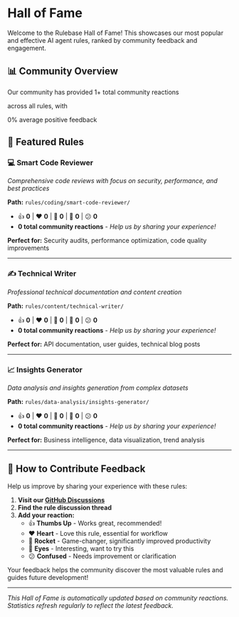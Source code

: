 # Hall of Fame

Welcome to the Rulebase Hall of Fame! This showcases our most popular and effective AI agent rules, ranked by community feedback and engagement.

## 📊 Community Overview

Our community has provided <!-- OVERALL_TOTAL_START -->
1+ total community reactions
<!-- OVERALL_TOTAL_END --> across all rules, with <!-- OVERALL_FEEDBACK_START -->
0% average positive feedback
<!-- OVERALL_FEEDBACK_END -->

## 🌟 Featured Rules

### 💻 Smart Code Reviewer
*Comprehensive code reviews with focus on security, performance, and best practices*

**Path:** `rules/coding/smart-code-reviewer/`

<!-- RULE_STATS_START:smart-code-reviewer -->
- 👍 **0** | ❤️ **0** | 🚀 **0** | 👀 **0** | 😕 **0**
- **0 total community reactions** - *Help us by sharing your experience!*
<!-- RULE_STATS_END:smart-code-reviewer -->

**Perfect for:** Security audits, performance optimization, code quality improvements

---

### ✍️ Technical Writer
*Professional technical documentation and content creation*

**Path:** `rules/content/technical-writer/`

<!-- RULE_STATS_START:technical-writer -->
- 👍 **0** | ❤️ **0** | 🚀 **0** | 👀 **0** | 😕 **0**
- **0 total community reactions** - *Help us by sharing your experience!*
<!-- RULE_STATS_END:technical-writer -->

**Perfect for:** API documentation, user guides, technical blog posts

---

### 📈 Insights Generator
*Data analysis and insights generation from complex datasets*

**Path:** `rules/data-analysis/insights-generator/`

<!-- RULE_STATS_START:insights-generator -->
- 👍 **0** | ❤️ **0** | 🚀 **0** | 👀 **0** | 😕 **0**
- **0 total community reactions** - *Help us by sharing your experience!*
<!-- RULE_STATS_END:insights-generator -->

**Perfect for:** Business intelligence, data visualization, trend analysis

---

## 🤝 How to Contribute Feedback

Help us improve by sharing your experience with these rules:

1. **Visit our [GitHub Discussions](https://github.com/avalus/rulebase/discussions)**
2. **Find the rule discussion thread**
3. **Add your reaction:**
   - 👍 **Thumbs Up** - Works great, recommended!
   - ❤️ **Heart** - Love this rule, essential for workflow
   - 🚀 **Rocket** - Game-changer, significantly improved productivity
   - 👀 **Eyes** - Interesting, want to try this
   - 😕 **Confused** - Needs improvement or clarification

Your feedback helps the community discover the most valuable rules and guides future development!

---

*This Hall of Fame is automatically updated based on community reactions. Statistics refresh regularly to reflect the latest feedback.*